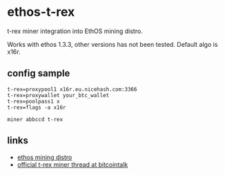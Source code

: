 # ethos-t-rex
t-rex miner integration into EthOS mining distro.

Works with ethos 1.3.3, other versions has not been tested. Default algo is x16r.

## config sample
```
t-rex=proxypool1 x16r.eu.nicehash.com:3366
t-rex=proxywallet your_btc_wallet
t-rex=poolpass1 x
t-rex=flags -a x16r

miner abbccd t-rex
```
## links

 * [ethos mining distro](http://ethosdistro.com)
 * [official t-rex miner thread at bitcointalk](https://bitcointalk.org/index.php?topic=4432704.0)
